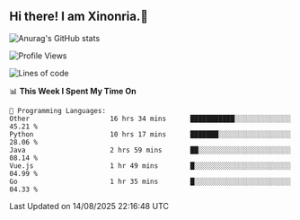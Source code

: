 ## Hi there! I am Xinonria.👋

![Anurag's GitHub stats](https://status-git-main-xinonrias-projects-f26540e3.vercel.app/api?username=xinonria&hide=stars,issues)

<!--START_SECTION:waka-->
![Profile Views](http://img.shields.io/badge/Profile%20Views-0-blue)

![Lines of code](https://img.shields.io/badge/From%20Hello%20World%20I%27ve%20Written-6.5%20million%20lines%20of%20code-blue)

📊 **This Week I Spent My Time On** 

```text
💬 Programming Languages: 
Other                    16 hrs 34 mins      ███████████░░░░░░░░░░░░░░   45.21 % 
Python                   10 hrs 17 mins      ███████░░░░░░░░░░░░░░░░░░   28.06 % 
Java                     2 hrs 59 mins       ██░░░░░░░░░░░░░░░░░░░░░░░   08.14 % 
Vue.js                   1 hr 49 mins        █░░░░░░░░░░░░░░░░░░░░░░░░   04.99 % 
Go                       1 hr 35 mins        █░░░░░░░░░░░░░░░░░░░░░░░░   04.33 % 
```


 Last Updated on 14/08/2025 22:16:48 UTC
<!--END_SECTION:waka-->

<!--
**xinonria/xinonria** is a ✨ _special_ ✨ repository because its `README.md` (this file) appears on your GitHub profile.

Here are some ideas to get you started:

- 🔭 I’m currently working on ...
- 🌱 I’m currently learning ...
- 👯 I’m looking to collaborate on ...
- 🤔 I’m looking for help with ...
- 💬 Ask me about ...
- 📫 How to reach me: ...
- 😄 Pronouns: ...
- ⚡ Fun fact: ...
-->
